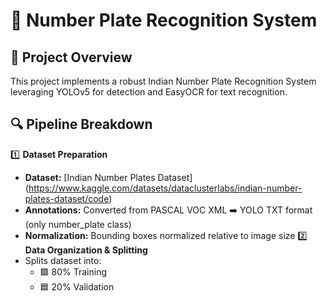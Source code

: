 # 🚗 Number Plate Recognition System
## 🎯 Project Overview
This project implements a robust Indian Number Plate Recognition System leveraging YOLOv5 for detection and EasyOCR for text recognition.
## 🔍 Pipeline Breakdown
1️⃣ **Dataset Preparation** <br>
- **Dataset:** [Indian Number Plates Dataset] (https://www.kaggle.com/datasets/dataclusterlabs/indian-number-plates-dataset/code)
- **Annotations:** Converted from PASCAL VOC XML ➡️ YOLO TXT format (only number_plate class)
- **Normalization:** Bounding boxes normalized relative to image size
2️⃣ **Data Organization & Splitting**
- Splits dataset into:
  - 🟩 80% Training
  - 🟦 20% Validation
